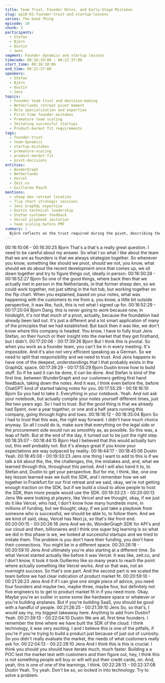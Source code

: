```yaml
---
title: Team Trust, Founder Roles, and Early-Stage Mistakes
slug: ep10-03-founder-trust-and-startup-lessons
series: The Good Thing
episode: 10
chunk: 3
participants:
  - Stefan
  - Björn
  - Dustin
  - Jens
segment: Founder dynamics and startup lessons
timecode: 00:16:10:06 – 00:22:37:08
start_time: 00:16:10:06
end_time: 00:22:37:08
speakers:
  - Stefan
  - Björn
  - Dustin
  - Jens
topics:
  - Founder team trust and decision-making
  - Netherlands retreat pivot moment
  - Role specialization and expertise
  - First-time founder mistakes
  - Premature team scaling
  - Imitating successful startups
  - Product-market fit requirements
tags:
  - founder-trust
  - team-dynamics
  - startup-mistakes
  - premature-scaling
  - product-market-fit
  - pivot-decisions
entities:
  - WunderGraph
  - Netherlands
  - Vercel
  - Zeit.co
  - Guillermo Rauch
mentions:
  - sheep den retreat location
  - flip chart strategic sessions
  - Jens GraphQL expertise
  - Dustin technical leadership
  - Stefan customer feedback
  - Vercel playbook imitation
  - team scaling before PMF
summary: |
  Björn reflects on the trust required during the pivot, describing the Netherlands retreat as a leap of faith based on Stefan and Jens' market insights. Jens shares key lessons including the mistake of imitating successful startups like Vercel without considering funding, timing, and market differences, plus the critical error of scaling the team before achieving product-market fit.
---
```


00:16:10:06 - 00:16:30:25
Bjorn
That's a that's a really great question. I need to be careful about my answer. So what I so what I
like about the team that we are as founders is that we always strategize together. So whenever
you know, something like should we pivot, should we not, you know, what should we do about
the recent development once that comes up, we sit down together and try to figure things out,
ideally in person.
00:16:30:28 - 00:16:52:27
Bjorn
So one of the good things, where back then that we actually met in person in the Netherlands, in
that former sheep den, so we could work together, not just sitting in the hot tub, but working
together on the flip chart. When you explained, based on your notes, what was happening with
the customers to me from a, you know, a little bit outside perspective, it was like, fuck, this is not
what I signed up for.
00:16:52:29 - 00:17:20:04
Bjorn
Dang. this is never going to work because now, in hindsight, it's not that much of a pivot,
actually, because the foundation had already been laid out. It's just a different and a lot smart
application of many of the principles that we had established. But back then it was like, we don't
know where this company is headed. You know, I have to fully trust Jens Stefan, on their hunch
or their insight into the market that they got firsthand, but I didn't.
00:17:20:06 - 00:17:39:26
Bjorn
But I think this is pivotal. So when you work as a founder team, you can't be in in every meeting.
It's impossible. And it's also not very efficient speaking as a German. So we need to split that
responsibility and we need to trust. And Jens happens to have one of the deepest,
understandings that I that probably exists in the GraphQL space.
00:17:39:29 - 00:17:55:29
Bjorn
Dustin know how to build stuff. So if he said it can be done, it can be done. And Stefan is kind of
the first line, between WunderGraph and our customers getting first hand feedback, taking down
the notes. And it was, I think even before the, before ChatGPT kind of started taking notes for
you.
00:17:55:29 - 00:18:16:10
Bjorn
So you had to take it. Everything in your notebook. Yeah. And not ask your notebook, but
actually compile your notes yourself different times, just like two years ago. So I had to trust. But
the good thing is that we already had Spent, over a year together, or one and a half years
running this company, going through highs and lows.
00:18:16:12 - 00:18:35:04
Bjorn
So I had to trust that this was, the right way forward. I didn't have much choice anyway. So all I
could do is, make sure that everything on the legal side or the procurement side would run as
smoothly as, as possible. So this was, a leap of faith. But at the end of the day, it turned out to
be just the right step.
00:18:35:07 - 00:18:44:15
Bjorn
Had I believed that this would actually turn out, this well probably not. But it's always great if you
know your expectations are way outpaced by reality.
00:18:44:17 - 00:18:45:06
Dustin
Yeah.
00:18:45:08 - 00:19:33:23
Jens
one thing I want to add to this is if we talk a bit about the, the, the challenges, the, the mistakes
and, and, what we learned through this, throughout this period. And I will also hand it to, to
Stefan and, Dustin to get your perspective. But for me, I think, like, one one key lesson learned
was we built the SDK, and I remember how we set together in Frankfurt for our first retreat and
we said, okay, we're not getting enough traction on the SDK, but if we build a cloud to allow
people to host the SDK, then more people would use the SDK.
00:19:33:23 - 00:20:00:13
Jens
We were looking at players, like Vercel and we thought, okay, if we just do it like Vercel, who
had, I don't know how many hundreds more, in millions of funding, but we thought, okay, if we
just take a playbook from someone who is successful, we should be able to, to follow them. And
we we kind of said, okay, Vercel has Next.js, so that's like front end.
00:20:00:15 - 00:20:26:18
Jens
And we do, WonderGraph SDK for API's and our cloud and then, billionaires and I think one
super big learning is so what we did in this phase is we, we looked at successful startups and
we tried to imitate them. The problem is you don't have their funding, you don't have their
connections. You might be in a different space.
00:20:26:18 - 00:20:59:10
Jens
And ultimately you're also starting at a different time. So what Vercel started actually like before
it was Vercel. It was like, zeit.co, and I don't know, it took it took Guillermo like so many years to
reach the point where actually something like Vercel works. And so that was, not an overnight
success. So that's one part. And the second part is we scaled the team before we had clear
indication of product market fit.
00:20:59:10 - 00:21:26:23
Jens
And if if I can give one single piece of advice, you need four founders and maybe two, maybe
three, maybe four, but definitely not five engineers to to get to product market fit in if you need
more. Okay. Maybe you're an outlier in some some like hardware space or whatever or you're
building airplanes. But if you're building SaaS, you should be good with a handful of people.
00:21:26:25 - 00:21:39:10
Jens
So, so that's, I would say my, my biggest takeaway here. Anything to add from Dustin? Yeah.
00:21:39:13 - 00:22:04:10
Dustin
We are all, first time founders. I remember the time where we have built the SDK of the cloud. I
think technology, it was very exciting. I and I believe this is one of the pitfalls, if you're if you're
trying to build a product just because of just out of curiosity. So you didn't really evaluate the
market, the needs of what customers really ask for.
00:22:04:13 - 00:22:28:10
Jens
And I think this is this is crucial. I think you should you should have iterate much, much faster.
Building a a POC test the market test with customers and then figure out, hey, I think this is not
something people will buy or will will put their credit cards, on. And, yeah, this is one of one of
the learnings, I think.
00:22:28:13 - 00:22:37:08
Dustin
Yeah. Try yeah. Don't be so, so locked in into technology. Try to solve a problem.